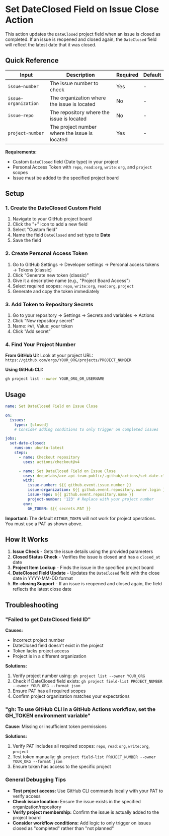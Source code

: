 # Set DateClosed Field on Issue Close Action

This action updates the `DateClosed` project field when an issue is closed as completed. If an issue is reopened and closed again, the `DateClosed` field will reflect the latest date that it was closed.

## Quick Reference

| Input                | Description                                   | Required | Default |
| -------------------- | --------------------------------------------- | -------- | ------- |
| `issue-number`       | The issue number to check                     | Yes      | -       |
| `issue-organization` | The organization where the issue is located   | No       | -       |
| `issue-repo`         | The repository where the issue is located     | No       | -       |
| `project-number`     | The project number where the issue is located | Yes      | -       |

**Requirements:**

- Custom `DateClosed` field (Date type) in your project
- Personal Access Token with `repo`, `read:org`, `write:org`, and `project` scopes
- Issue must be added to the specified project board

## Setup

### 1. Create the DateClosed Custom Field

1. Navigate to your GitHub project board
2. Click the "+" icon to add a new field
3. Select "Custom field"
4. Name the field `DateClosed` and set type to **Date**
5. Save the field

### 2. Create Personal Access Token

1. Go to GitHub Settings → Developer settings → Personal access tokens → Tokens (classic)
2. Click "Generate new token (classic)"
3. Give it a descriptive name (e.g., "Project Board Access")
4. Select required scopes: `repo`, `write:org`, `read:org`, `project`
5. Generate and copy the token immediately

### 3. Add Token to Repository Secrets

1. Go to your repository → Settings → Secrets and variables → Actions
2. Click "New repository secret"
3. Name: `PAT`, Value: your token
4. Click "Add secret"

### 4. Find Your Project Number

**From GitHub UI:** Look at your project URL: `https://github.com/orgs/YOUR_ORG/projects/PROJECT_NUMBER`

**Using GitHub CLI:**

```bash
gh project list --owner YOUR_ORG_OR_USERNAME
```

## Usage

```yaml
name: Set DateClosed Field on Issue Close

on:
  issues:
    types: [closed]
    # Consider adding conditions to only trigger on completed issues

jobs:
  set-date-closed:
    runs-on: ubuntu-latest
    steps:
      - name: Checkout repository
        uses: actions/checkout@v4

      - name: Set DateClosed Field on Issue Close
        uses: dequelabs/axe-api-team-public/.github/actions/set-date-closed-field-v1@main
        with:
          issue-number: ${{ github.event.issue.number }}
          issue-organization: ${{ github.event.repository.owner.login }}
          issue-repo: ${{ github.event.repository.name }}
          project-number: '123' # Replace with your project number
        env:
          GH_TOKEN: ${{ secrets.PAT }}
```

**Important:** The default `GITHUB_TOKEN` will not work for project operations. You must use a PAT as shown above.

## How It Works

1. **Issue Check** - Gets the issue details using the provided parameters
2. **Closed Status Check** - Verifies the issue is closed and has a `closed_at` date
3. **Project Item Lookup** - Finds the issue in the specified project board
4. **DateClosed Field Update** - Updates the `DateClosed` field with the close date in YYYY-MM-DD format
5. **Re-closing Support** - If an issue is reopened and closed again, the field reflects the latest close date

## Troubleshooting

### "Failed to get DateClosed field ID"

**Causes:**

- Incorrect project number
- DateClosed field doesn't exist in the project
- Token lacks project access
- Project is in a different organization

**Solutions:**

1. Verify project number using: `gh project list --owner YOUR_ORG`
2. Check if DateClosed field exists: `gh project field-list PROJECT_NUMBER --owner YOUR_ORG --format json`
3. Ensure PAT has all required scopes
4. Confirm project organization matches your expectations

### "gh: To use GitHub CLI in a GitHub Actions workflow, set the GH_TOKEN environment variable"

**Cause:** Missing or insufficient token permissions

**Solutions:**

1. Verify PAT includes all required scopes: `repo`, `read:org`, `write:org`, `project`
2. Test token manually: `gh project field-list PROJECT_NUMBER --owner YOUR_ORG --format json`
3. Ensure token has access to the specific project

### General Debugging Tips

- **Test project access:** Use GitHub CLI commands locally with your PAT to verify access
- **Check issue location:** Ensure the issue exists in the specified organization/repository
- **Verify project membership:** Confirm the issue is actually added to the project board
- **Consider workflow conditions:** Add logic to only trigger on issues closed as "completed" rather than "not planned"
